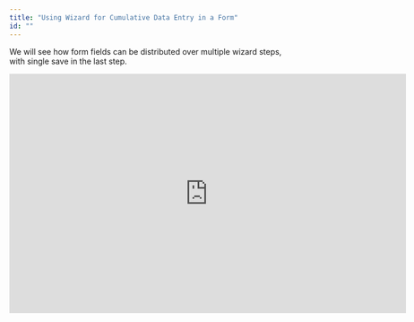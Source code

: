 ```yaml
---
title: "Using Wizard for Cumulative Data Entry in a Form"
id: ""
---
```


We will see how form fields can be distributed over multiple wizard steps, with single save in the last step.

<iframe width="708" height="427" src="https://docs.google.com/presentation/d/1gLFrR5PkWcju8dVethkc-u12YpKGpZkUBdMSrTlXI0c/embed?start=false&amp;loop=false&amp;delayms=3000" frameborder="0" allowfullscreen="allowfullscreen" mozallowfullscreen="mozallowfullscreen" webkitallowfullscreen="webkitallowfullscreen"></iframe>
